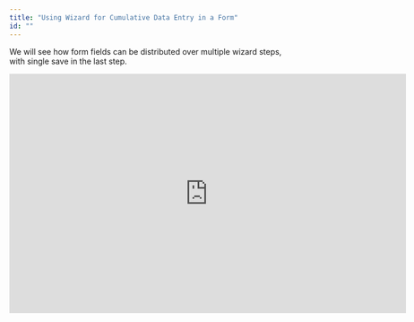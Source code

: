 ```yaml
---
title: "Using Wizard for Cumulative Data Entry in a Form"
id: ""
---
```


We will see how form fields can be distributed over multiple wizard steps, with single save in the last step.

<iframe width="708" height="427" src="https://docs.google.com/presentation/d/1gLFrR5PkWcju8dVethkc-u12YpKGpZkUBdMSrTlXI0c/embed?start=false&amp;loop=false&amp;delayms=3000" frameborder="0" allowfullscreen="allowfullscreen" mozallowfullscreen="mozallowfullscreen" webkitallowfullscreen="webkitallowfullscreen"></iframe>
